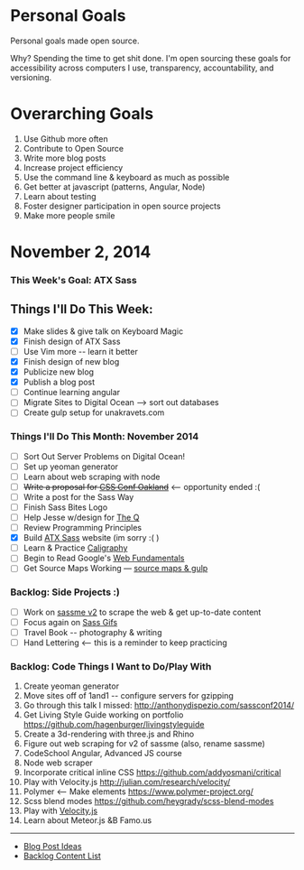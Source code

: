 Personal Goals
==============

Personal goals made open source.

Why? Spending the time to get shit done. I'm open sourcing these goals for accessibility across computers I use, transparency, accountability, and versioning.

# Overarching Goals
1. Use Github more often
2. Contribute to Open Source
3. Write more blog posts
4. Increase project efficiency
5. Use the command line & keyboard as much as possible
6. Get better at javascript (patterns, Angular, Node)
7. Learn about testing
8. Foster designer participation in open source projects
9. Make more people smile

# November 2, 2014

### This Week's Goal: ATX Sass

## Things I'll Do This Week:
- [x] Make slides & give talk on Keyboard Magic
- [x] Finish design of ATX Sass
- [ ] Use Vim more -- learn it better
- [x] Finish design of new blog
- [x] Publicize new blog
- [x] Publish a blog post
- [ ] Continue learning angular
- [ ] Migrate Sites to Digital Ocean --> sort out databases
- [ ] Create gulp setup for unakravets.com

### Things I'll Do This Month: November 2014
- [ ] Sort Out Server Problems on Digital Ocean!
- [ ] Set up yeoman generator
- [ ] Learn about web scraping with node
- [ ] ~~Write a proposal for [CSS Conf Oakland](http://cssconfoak.land/)~~ <-- opportunity ended :(
- [ ] Write a post for the Sass Way
- [ ] Finish Sass Bites Logo
- [ ] Help Jesse w/design for [The Q](http://the--q.herokuapp.com/jshawl/css)
- [ ] Review Programming Principles
- [x] Build [ATX Sass](https://github.com/una/ATXSass) website (im sorry :( )
- [ ] Learn & Practice [Caligraphy](http://julieblanner.com/learn-calligraphy-basics/)
- [ ] Begin to Read Google's [Web Fundamentals](https://developers.google.com/web/fundamentals/)
- [ ] Get Source Maps Working &mdash; [source maps & gulp](https://github.com/floridoo/gulp-sourcemaps)

### Backlog: Side Projects :)
- [ ] Work on [sassme v2](https://github.com/una/sassme) to scrape the web & get up-to-date content
- [ ] Focus again on [Sass Gifs](http://sassgifs.com)
- [ ] Travel Book -- photography & writing
- [ ] Hand Lettering <-- this is a reminder to keep practicing

### Backlog: Code Things I Want to Do/Play With
1. Create yeoman generator
2. Move sites off of 1and1 -- configure servers for gzipping
3. Go through this talk I missed: http://anthonydispezio.com/sassconf2014/
4. Get Living Style Guide working on portfolio https://github.com/hagenburger/livingstyleguide
5. Create a 3d-rendering with three.js and Rhino
6. Figure out web scraping for v2 of sassme (also, rename sassme)
7. CodeSchool Angular, Advanced JS course
8. Node web scraper
9. Incorporate critical inline CSS https://github.com/addyosmani/critical
10. Play with Velocity.js http://julian.com/research/velocity/
11. Polymer <-- Make elements https://www.polymer-project.org/
12. Scss blend modes https://github.com/heygrady/scss-blend-modes
13. Play with [Velocity.js](http://www.smashingmagazine.com/2014/06/18/faster-ui-animations-with-velocity-js/)
14. Learn about Meteor.js &B Famo.us

---

- [Blog Post Ideas](https://github.com/una/personal-goals/blob/master/blog-posts/blog-ideas.md)
- [Backlog Content List](https://github.com/una/personal-goals/tree/master/content-list)
